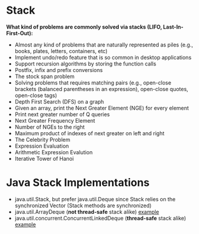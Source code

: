 # Stack

**What kind of problems are commonly solved via stacks (LIFO, Last-In-First-Out):**

- Almost any kind of problems that are naturally represented as piles (e.g., books, plates, letters, containers, etc)
- Implement undo/redo feature that is so common in desktop applications
- Support recursion algorithms by storing the function calls
- Postfix, infix and prefix conversions
- The stock span problem
- Solving problems that requires matching pairs (e.g., open-close brackets (balanced parentheses in an expression), open-close quotes, open-close tags)
- Depth First Search (DFS) on a graph
- Given an array, print the Next Greater Element (NGE) for every element
- Print next greater number of Q queries
- Next Greater Frequency Element
- Number of NGEs to the right
- Maximum product of indexes of next greater on left and right
- The Celebrity Problem
- Expression Evaluation
- Arithmetic Expression Evalution
- Iterative Tower of Hanoi

# Java Stack Implementations

- java.util.Stack, but prefer java.util.Deque since Stack relies on the synchronized Vector (Stack methods are synchronized)
- java.util.ArrayDeque (**not thread-safe** stack alike) [example](https://github.com/AnghelLeonard/Data-Structures/tree/master/stack/StackViaArrayDeque)
- java.util.concurrent.ConcurrentLinkedDeque (**thread-safe** stack alike) [example](https://github.com/AnghelLeonard/Data-Structures/tree/master/stack/StackViaConcurrentLinkedDeque)
